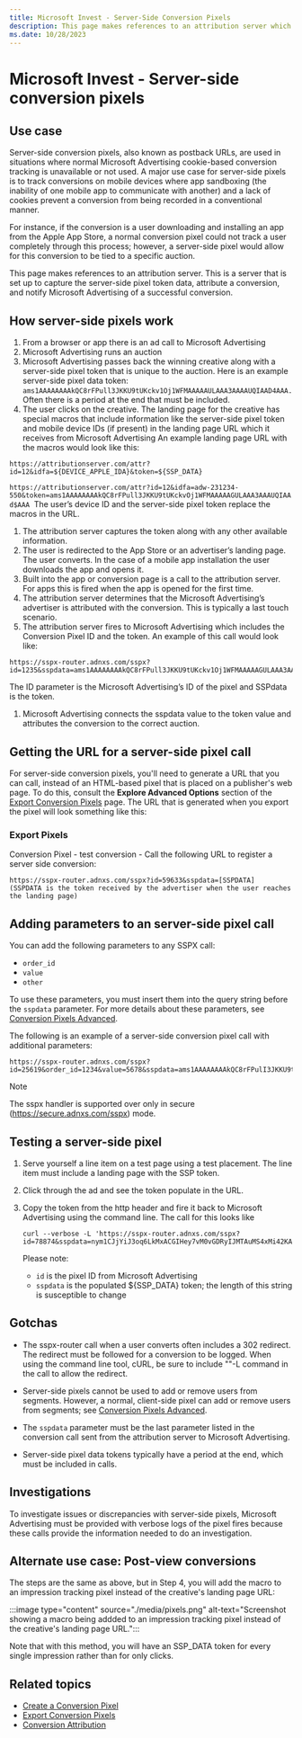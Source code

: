 ```yaml
---
title: Microsoft Invest - Server-Side Conversion Pixels
description: This page makes references to an attribution server which is set up to capture the server-side pixel token data, attribute a conversion, and inform about a successful conversion.
ms.date: 10/28/2023
---
```


# Microsoft Invest - Server-side conversion pixels

## Use case

Server-side conversion pixels, also known as postback URLs, are used in situations where normal Microsoft Advertising cookie-based
conversion tracking is unavailable or not used. A major use case for server-side pixels is to track conversions on mobile devices where app sandboxing (the inability of one mobile app to communicate with another) and a lack of cookies prevent a conversion from being recorded in a conventional manner.

For instance, if the conversion is a user downloading and installing an app from the Apple App Store, a normal conversion pixel could not track a user completely through this process; however, a server-side pixel would allow for this conversion to be tied to a specific auction.

This page makes references to an attribution server. This is a server that is set up to capture the server-side pixel token data, attribute a conversion, and notify Microsoft Advertising of a successful conversion.

## How server-side pixels work

<!--:::image type="content" source="./media/ssp-kb-article-graphic-revised.png" alt-text="Diagram explaining the server-side pixel conversion.":::-->
1. From a browser or app there is an ad call to Microsoft Advertising
1. Microsoft Advertising runs an auction
1. Microsoft Advertising passes back the winning creative along with a server-side pixel token that is unique to the auction. Here is an example server-side pixel data token: ```ams1AAAAAAAAkQC8rFPull3JKKU9tUKckv1Oj1WFMAAAAAULAAA3AAAAUQIAAD4AAA.``` Often there is a period at the end that must be included.
1. The user clicks on the creative. The landing page for the creative has special macros that include information like the server-side pixel token and mobile device IDs (if present) in the landing page URL which it receives from Microsoft Advertising An example landing page URL with the macros would look like this: 
```
https://attributionserver.com/attr?id=12&idfa=${DEVICE_APPLE_IDA}&token=${SSP_DATA}
```
```https://attributionserver.com/attr?id=12&idfa=adw-231234-550&token=ams1AAAAAAAAkQC8rFPull3JKKU9tUKckvOj1WFMAAAAAGULAAA3AAAUQIAAd$AAA``` 
The user’s device ID and the server-side pixel token replace the macros in the URL.
1. The attribution server captures the token along with any other available information.
1. The user is redirected to the App Store or an advertiser’s landing page. The user converts. In the case of a mobile app installation the user downloads the app and opens it.
1. Built into the app or conversion page is a call to the attribution server. For apps this is fired when the app is opened for the first time.
1. The attribution server determines that the Microsoft Advertising’s advertiser is attributed with the conversion. This is typically a last touch scenario.
1. The attribution server fires to Microsoft Advertising which includes the Conversion Pixel ID and the token. An example of this call would look like:
```
https://sspx-router.adnxs.com/sspx?id=1235&sspdata=ams1AAAAAAAAkQC8rFPull3JKKU9tUKckv1Oj1WFMAAAAAGULAAA3AAAAUQIAAD4AAA
```
The ID parameter is the Microsoft Advertising’s ID of the pixel and SSPdata is the token.
1. Microsoft Advertising connects the sspdata value to the token value and attributes the conversion to the correct auction.


## Getting the URL for a server-side pixel call

For server-side conversion pixels, you'll need to generate a URL that you can call, instead of an HTML-based pixel that is placed on a publisher's web page. To do this, consult the **Explore Advanced Options** section of the [Export Conversion
Pixels](./export-conversion-pixels.md) page. The URL that is generated when you export the pixel will look something like this:

### Export Pixels
Conversion Pixel - test conversion  - Call the following URL to register a server side conversion:
```
https://sspx-router.adnxs.com/sspx?id=59633&sspdata=[SSPDATA] 
(SSPDATA is the token received by the advertiser when the user reaches the landing page)
```

<!--:::image type="content" source="./media/serverside-conversion-revised.png" alt-text="Screenshot of the URL that is generated when you export the pixel.":::-->

## Adding parameters to an server-side pixel call

You can add the following parameters to any SSPX call:

- `order_id`
- `value`
- `other`

To use these parameters, you must insert them into the query string before the `sspdata` parameter. For more details about these parameters, see [Conversion Pixels Advanced](./conversion-pixels-advanced.md).

The following is an example of a server-side conversion pixel call with additional parameters:

``` pre
https://sspx-router.adnxs.com/sspx?id=25619&order_id=1234&value=5678&sspdata=ams1AAAAAAAAkQC8rFPulI3JKKU9tUKckv1Oj1WFMAAAAAGULAAA3AAAAUQIAAD4AAA 
```

> [!NOTE]
> The sspx handler is supported over only in secure (https://secure.adnxs.com/sspx) mode.

## Testing a server-side pixel

1. Serve yourself a line item on a test page using a test placement. The line item must include a landing page with the SSP token.

1. Click through the ad and see the token populate in the URL.

1. Copy the token from the http header and fire it back to Microsoft Advertising using the command line. The call for this looks like

    ``` pre
    curl --verbose -L 'https://sspx-router.adnxs.com/sspx?id=78874&sspdata=nym1CJjYiJ3oq6LkMxACGIHey7vM0vGDRyIJMTAuMS4xMi42KAE.' 
    ```

    Please note:

    - `id` is the pixel ID from Microsoft Advertising
    - `sspdata` is the populated ${SSP_DATA} token; the length of this
      string is susceptible to change

## Gotchas

- The sspx-router call when a user converts often includes a 302 redirect. The redirect must be followed for a conversion to be logged. When using the command line tool, cURL, be sure to include ""-L command in the call to allow the redirect.

- Server-side pixels cannot be used to add or remove users from segments. However, a normal, client-side pixel can add or remove users from segments; see [Conversion Pixels Advanced](./conversion-pixels-advanced.md).

- The `sspdata` parameter must be the last parameter listed in the conversion call sent from the attribution server to Microsoft Advertising.

- Server-side pixel data tokens typically have a period at the end, which must be included in calls.

## Investigations

To investigate issues or discrepancies with server-side pixels, Microsoft Advertising must be provided with verbose logs of the pixel fires because these calls provide the information needed to do an investigation.

## Alternate use case: Post-view conversions

The steps are the same as above, but in Step 4, you will add the macro to an impression tracking pixel instead of the creative's landing page URL:

:::image type="content" source="./media/pixels.png" alt-text="Screenshot showing a macro being addded to an impression tracking pixel instead of the creative's landing page URL.":::

Note that with this method, you will have an SSP_DATA token for every single impression rather than for only clicks.

## Related topics

- [Create a Conversion Pixel](./create-a-conversion-pixel.md)
- [Export Conversion Pixels](./export-conversion-pixels.md)
- [Conversion Attribution](./conversion-attribution.md)
